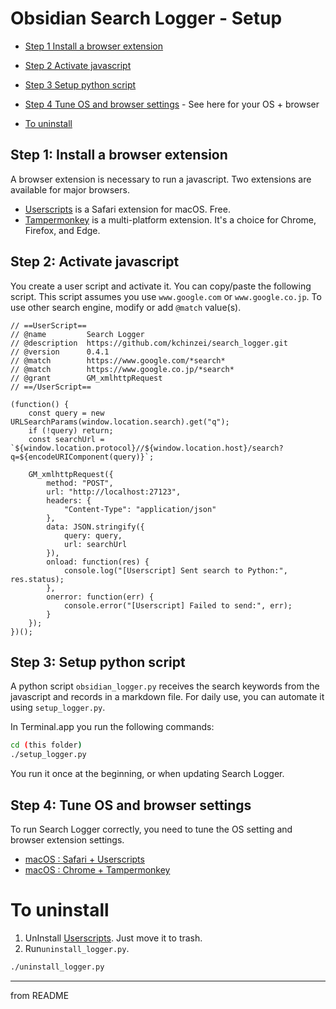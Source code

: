 # Obsidian Search Logger - Setup

- [Step 1 Install a browser extension](<#Step 1 Install a browser extension>)
- [Step 2 Activate javascript](<#Step 2 Activate javascript>)
- [Step 3 Setup python script](<#Step 3 Setup python script>)
- [Step 4 Tune OS and browser settings](<#Step 4 Tune OS and browser settings>) - See here for your OS + browser

- [To uninstall](<#To uninstall>)
## Step 1: Install a browser extension

A browser extension is necessary to run a javascript. Two extensions are available for major browsers.
- [Userscripts](https://apps.apple.com/jp/app/userscripts/id1463298887) is a Safari extension for macOS. Free.
- [Tampermonkey](https://www.tampermonkey.net) is a multi-platform extension. It's a choice for Chrome, Firefox, and Edge.

## Step 2: Activate javascript

You create a user script and activate it. You can copy/paste the following script.
This script assumes you use `www.google.com`  or `www.google.co.jp`. To use other search engine, modify or add `@match` value(s).

```
// ==UserScript==
// @name         Search Logger
// @description  https://github.com/kchinzei/search_logger.git
// @version      0.4.1
// @match        https://www.google.com/*search*
// @match        https://www.google.co.jp/*search*
// @grant        GM_xmlhttpRequest
// ==/UserScript==

(function() {
    const query = new URLSearchParams(window.location.search).get("q");
    if (!query) return;
    const searchUrl = `${window.location.protocol}//${window.location.host}/search?q=${encodeURIComponent(query)}`;
		
    GM_xmlhttpRequest({
        method: "POST",
        url: "http://localhost:27123",
        headers: {
            "Content-Type": "application/json"
        },
        data: JSON.stringify({
            query: query,
            url: searchUrl
        }),
        onload: function(res) {
            console.log("[Userscript] Sent search to Python:", res.status);
        },
        onerror: function(err) {
            console.error("[Userscript] Failed to send:", err);
        }
    });
})();
```

## Step 3: Setup python script

A python script `obsidian_logger.py` receives the search keywords from the javascript and records in a markdown file. For daily use, you can automate it using `setup_logger.py`.

In Terminal.app you run the following commands:

```bash
cd (this folder)
./setup_logger.py
```

You run it once at the beginning, or when updating Search Logger.

## Step 4: Tune OS and browser settings

To run Search Logger correctly, you need to tune the OS setting and browser extension settings.

- [macOS : Safari + Userscripts](<Setup - Safari + Userscripts on macOS.md>)
- [macOS : Chrome + Tampermonkey](<Setup - Chrome + Tampermonkey.md>)
# To uninstall

1. UnInstall [Userscripts](https://apps.apple.com/jp/app/userscripts/id1463298887). Just move it to trash.
2. Run`uninstall_logger.py`.

```bash
./uninstall_logger.py
```

---
from README
